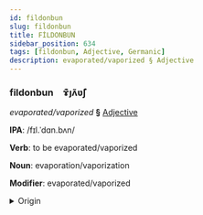 ```yaml
---
id: fildonbun
slug: fildonbun
title: FİLDONBUN
sidebar_position: 634
tags: [fildonbun, Adjective, Germanic]
description: evaporated/vaporized § Adjective
---
```


### fildonbun&emsp;<span kind="abugida">ɤ͊ȷʌ̃ʋ̃ʃ</span>

*evaporated/vaporized* **§** [Adjective](../../tags/Adjective)

**IPA**: /fɪl.ˈdɑn.bʌn/

**Verb**: to be evaporated/vaporized

**Noun**: evaporation/vaporization

**Modifier**: evaporated/vaporized

<details>
    <summary>Origin</summary>
    Dutch verdampen [vɛrdaːmpən]<br/>
    <em>Germanic Language Family</em>
</details>
